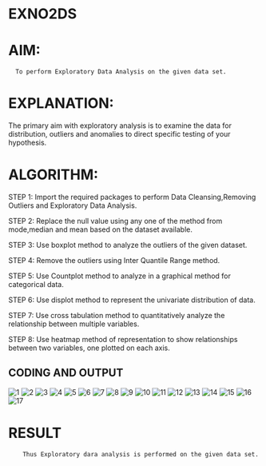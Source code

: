 # EXNO2DS
# AIM:
      To perform Exploratory Data Analysis on the given data set.
      
# EXPLANATION:
  The primary aim with exploratory analysis is to examine the data for distribution, outliers and anomalies to direct specific testing of your hypothesis.
  
# ALGORITHM:
STEP 1: Import the required packages to perform Data Cleansing,Removing Outliers and Exploratory Data Analysis.

STEP 2: Replace the null value using any one of the method from mode,median and mean based on the dataset available.

STEP 3: Use boxplot method to analyze the outliers of the given dataset.

STEP 4: Remove the outliers using Inter Quantile Range method.

STEP 5: Use Countplot method to analyze in a graphical method for categorical data.

STEP 6: Use displot method to represent the univariate distribution of data.

STEP 7: Use cross tabulation method to quantitatively analyze the relationship between multiple variables.

STEP 8: Use heatmap method of representation to show relationships between two variables, one plotted on each axis.

## CODING AND OUTPUT
![1](https://github.com/user-attachments/assets/93b71b39-ad75-4637-b4ff-ac226db4da7b)
![2](https://github.com/user-attachments/assets/af7b97b8-21ee-439d-9fd7-eebbe3be1fc1)
![3](https://github.com/user-attachments/assets/25ab2ba1-d9ca-4a01-ace3-fbcc5c9f5548)
![4](https://github.com/user-attachments/assets/b55b1e65-ca4c-4697-8887-e6a44c3f7231)
![5](https://github.com/user-attachments/assets/840f247b-5070-4e09-b797-e04503bf6b82)
![6](https://github.com/user-attachments/assets/7ca54900-8d31-4fc1-9a00-7b810f186396)
![7](https://github.com/user-attachments/assets/dfd3d68e-b91c-4b41-8914-a0c9ae0b61b4)
![8](https://github.com/user-attachments/assets/0a725d7f-d08f-4a4d-b655-87e6077d8a90)
![9](https://github.com/user-attachments/assets/d033581a-22fe-4111-a3bf-771ce73c96df)
![10](https://github.com/user-attachments/assets/427d87b7-2863-4169-ab1d-4da75169f571)
![11](https://github.com/user-attachments/assets/733b61ea-664b-41db-9b09-73c4e7243759)
![12](https://github.com/user-attachments/assets/6a2a02a7-acf7-4a79-b675-76c216eafe7f)
![13](https://github.com/user-attachments/assets/c698e99f-3d01-49d3-9ac7-20a055ac22f7)
![14](https://github.com/user-attachments/assets/363f7d26-34b6-4ef4-84aa-66eefae36ca7)
![15](https://github.com/user-attachments/assets/0d3d7adc-4893-4440-9aca-ab2009e4ac87)
![16](https://github.com/user-attachments/assets/4abfd45f-61c1-46cc-af8a-6dd3d9239581)
![17](https://github.com/user-attachments/assets/b83e371c-8ecc-4dc1-882b-dcb3357b8771)



# RESULT
        Thus Exploratory dara analysis is performed on the given data set.
